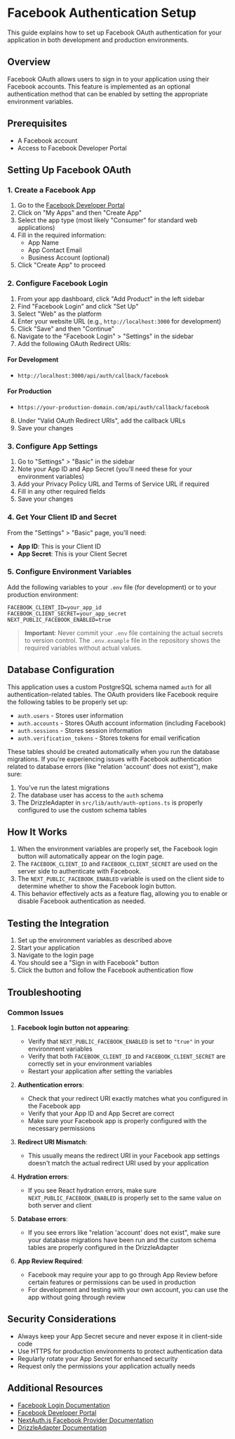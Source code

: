 # Facebook Authentication Setup

This guide explains how to set up Facebook OAuth authentication for your application in both development and production environments.

## Overview

Facebook OAuth allows users to sign in to your application using their Facebook accounts. This feature is implemented as an optional authentication method that can be enabled by setting the appropriate environment variables.

## Prerequisites

- A Facebook account
- Access to Facebook Developer Portal

## Setting Up Facebook OAuth

### 1. Create a Facebook App

1. Go to the [Facebook Developer Portal](https://developers.facebook.com/)
2. Click on "My Apps" and then "Create App"
3. Select the app type (most likely "Consumer" for standard web applications)
4. Fill in the required information:
   - App Name
   - App Contact Email
   - Business Account (optional)
5. Click "Create App" to proceed

### 2. Configure Facebook Login

1. From your app dashboard, click "Add Product" in the left sidebar
2. Find "Facebook Login" and click "Set Up"
3. Select "Web" as the platform
4. Enter your website URL (e.g., `http://localhost:3000` for development)
5. Click "Save" and then "Continue"
6. Navigate to the "Facebook Login" > "Settings" in the sidebar
7. Add the following OAuth Redirect URIs:

#### For Development

- `http://localhost:3000/api/auth/callback/facebook`

#### For Production

- `https://your-production-domain.com/api/auth/callback/facebook`

8. Under "Valid OAuth Redirect URIs", add the callback URLs
9. Save your changes

### 3. Configure App Settings

1. Go to "Settings" > "Basic" in the sidebar
2. Note your App ID and App Secret (you'll need these for your environment variables)
3. Add your Privacy Policy URL and Terms of Service URL if required
4. Fill in any other required fields
5. Save your changes

### 4. Get Your Client ID and Secret

From the "Settings" > "Basic" page, you'll need:

- **App ID**: This is your Client ID
- **App Secret**: This is your Client Secret

### 5. Configure Environment Variables

Add the following variables to your `.env` file (for development) or to your production environment:

```
FACEBOOK_CLIENT_ID=your_app_id
FACEBOOK_CLIENT_SECRET=your_app_secret
NEXT_PUBLIC_FACEBOOK_ENABLED=true
```

> **Important**: Never commit your `.env` file containing the actual secrets to version control. The `.env.example` file in the repository shows the required variables without actual values.

## Database Configuration

This application uses a custom PostgreSQL schema named `auth` for all authentication-related tables. The OAuth providers like Facebook require the following tables to be properly set up:

- `auth.users` - Stores user information
- `auth.accounts` - Stores OAuth account information (including Facebook)
- `auth.sessions` - Stores session information
- `auth.verification_tokens` - Stores tokens for email verification

These tables should be created automatically when you run the database migrations. If you're experiencing issues with Facebook authentication related to database errors (like "relation 'account' does not exist"), make sure:

1. You've run the latest migrations
2. The database user has access to the `auth` schema
3. The DrizzleAdapter in `src/lib/auth/auth-options.ts` is properly configured to use the custom schema tables

## How It Works

1. When the environment variables are properly set, the Facebook login button will automatically appear on the login page.
2. The `FACEBOOK_CLIENT_ID` and `FACEBOOK_CLIENT_SECRET` are used on the server side to authenticate with Facebook.
3. The `NEXT_PUBLIC_FACEBOOK_ENABLED` variable is used on the client side to determine whether to show the Facebook login button.
4. This behavior effectively acts as a feature flag, allowing you to enable or disable Facebook authentication as needed.

## Testing the Integration

1. Set up the environment variables as described above
2. Start your application
3. Navigate to the login page
4. You should see a "Sign in with Facebook" button
5. Click the button and follow the Facebook authentication flow

## Troubleshooting

### Common Issues

1. **Facebook login button not appearing**:

   - Verify that `NEXT_PUBLIC_FACEBOOK_ENABLED` is set to `"true"` in your environment variables
   - Verify that both `FACEBOOK_CLIENT_ID` and `FACEBOOK_CLIENT_SECRET` are correctly set in your environment variables
   - Restart your application after setting the variables

2. **Authentication errors**:

   - Check that your redirect URI exactly matches what you configured in the Facebook app
   - Verify that your App ID and App Secret are correct
   - Make sure your Facebook app is properly configured with the necessary permissions

3. **Redirect URI Mismatch**:

   - This usually means the redirect URI in your Facebook app settings doesn't match the actual redirect URI used by your application

4. **Hydration errors**:

   - If you see React hydration errors, make sure `NEXT_PUBLIC_FACEBOOK_ENABLED` is properly set to the same value on both server and client

5. **Database errors**:

   - If you see errors like "relation 'account' does not exist", make sure your database migrations have been run and the custom schema tables are properly configured in the DrizzleAdapter

6. **App Review Required**:
   - Facebook may require your app to go through App Review before certain features or permissions can be used in production
   - For development and testing with your own account, you can use the app without going through review

## Security Considerations

- Always keep your App Secret secure and never expose it in client-side code
- Use HTTPS for production environments to protect authentication data
- Regularly rotate your App Secret for enhanced security
- Request only the permissions your application actually needs

## Additional Resources

- [Facebook Login Documentation](https://developers.facebook.com/docs/facebook-login/)
- [Facebook Developer Portal](https://developers.facebook.com/)
- [NextAuth.js Facebook Provider Documentation](https://next-auth.js.org/providers/facebook)
- [DrizzleAdapter Documentation](https://authjs.dev/reference/adapter/drizzle)
